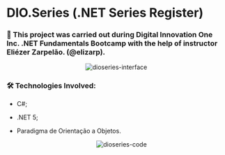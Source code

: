 <h1>DIO.Series (.NET Series Register)</h2>
<h3> 📜 This project was carried out during Digital Innovation One Inc. .NET Fundamentals Bootcamp with the help of instructor Eliézer Zarpelão. (@elizarp).</h3>


<p align="center">
<img src="https://github.com/fonluc/dioseries/blob/main/github/dioseries-interface.png" alt="dioseries-interface" border="0">
</p>


<h3>🛠 Technologies Involved:</h3>

- C#;

- .NET 5;

- Paradigma de Orientação a Objetos.

  <p align="center">
  <img src="https://github.com/fonluc/dioseries/blob/main/github/dioseries-code.png" alt="dioseries-code" border="0">
  </p>

